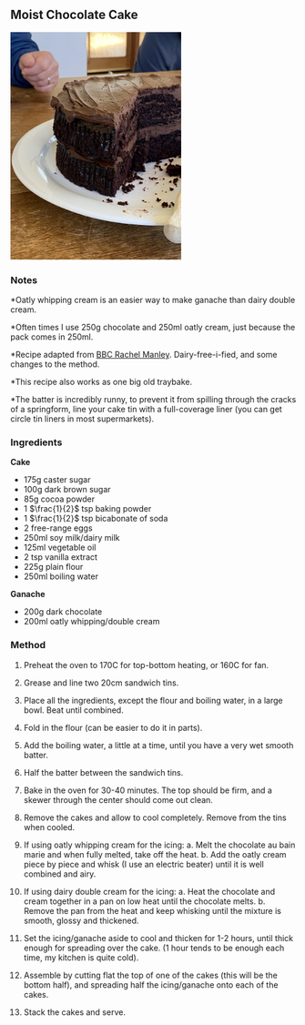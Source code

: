 ## Moist Chocolate Cake

<img src="cake_served.jpg" alt="cake cut open" width="300"/>

### Notes
\*Oatly whipping cream is an easier way to make ganache than dairy double cream.

\*Often times I use 250g chocolate and 250ml oatly cream, just because the pack comes in 250ml.

\*Recipe adapted from [BBC Rachel Manley](https://www.bbc.co.uk/food/recipes/easy_chocolate_cake_31070). Dairy-free-i-fied, and some changes to the method. 

\*This recipe also works as one big old traybake.

\*The batter is incredibly runny, to prevent it from spilling through the cracks of a springform, line your cake tin with a full-coverage liner (you can get circle tin liners in most supermarkets). 


### Ingredients

**Cake**

*   175g caster sugar
*   100g dark brown sugar
*   85g cocoa powder
*   1 $\frac{1}{2}$ tsp baking powder
*   1 $\frac{1}{2}$ tsp bicabonate of soda
*   2 free-range eggs
*   250ml soy milk/dairy milk
*   125ml vegetable oil
*   2 tsp vanilla extract
*   225g plain flour
*   250ml boiling water

**Ganache**

*   200g dark chocolate
*   200ml oatly whipping/double cream

    
### Method

1.  Preheat the oven to 170C for top-bottom heating, or 160C for fan.
    
2.  Grease and line two 20cm sandwich tins.
    
3.  Place all the ingredients, except the flour and boiling water, in a large bowl. Beat until combined.
    
4.  Fold in the flour (can be easier to do it in parts).
    
5.  Add the boiling water, a little at a time, until you have a very wet smooth batter.
    
6.  Half the batter between the sandwich tins.
    
7.  Bake in the oven for 30-40 minutes. The top should be firm, and a skewer through the center should come out clean.
    
8.  Remove the cakes and allow to cool completely. Remove from the tins when cooled.
    
9.  If using oatly whipping cream for the icing: 
     a.  Melt the chocolate au bain marie and when fully melted, take off the heat.
     b.  Add the oatly cream piece by piece and whisk (I use an electric beater) until it is well combined and airy.
<p></p>
    
10.  If using dairy double cream for the icing: 
     a.  Heat the chocolate and cream together in a pan on low heat until the chocolate melts. 
     b.  Remove the pan from the heat and keep whisking until the mixture is smooth, glossy and thickened. 
<p></p>
    
11.  Set the icing/ganache aside to cool and thicken for 1-2 hours, until thick enough for spreading over the cake. (1 hour tends to be enough each time, my kitchen is quite cold). 
    
12.  Assemble by cutting flat the top of one of the cakes (this will be the bottom half), and spreading half the icing/ganache onto each of the cakes. 

13.  Stack the cakes and serve. 

